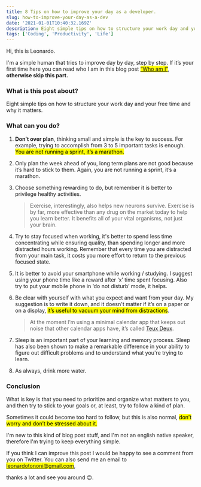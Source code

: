 ```yaml
---
title: 8 Tips on how to improve your day as a developer.
slug: how-to-improve-your-day-as-a-dev
date: '2021-01-01T10:40:32.169Z'
description: Eight simple tips on how to structure your work day and your free time.
tags: ['Coding', 'Productivity', 'Life']
---
```


Hi, this is Leonardo.

I'm a simple human that tries to improve day by day, step by step. If it’s your first time here you can read who I am in this blog post <mark>[“Who am I”](https://www.leonardotononi.com/blog/nice-to-meet-you)</mark>, <strong>otherwise skip this part.</strong>

### What is this post about?

Eight simple tips on how to structure your work day and your free time and why it matters.

### What can you do?

1. <strong>Don’t over plan</strong>, thinking small and simple is the key to success. For example, trying to accomplish from 3 to 5 important tasks is enough. <mark>You are not running a sprint, it’s a marathon.</mark>
2. Only plan the week ahead of you, long term plans are not good because it’s hard to stick to them. Again, you are not running a sprint, it’s a marathon.
3. Choose something rewarding to do, but remember it is better to privilege healthy activities.

   > Exercise, interestingly, also helps new neurons survive. Exercise is by far, more effective than any drug on the market today to help you learn better. It benefits all of your vital organisms, not just your brain.

4. Try to stay focused when working, it's better to spend less time concentrating while ensuring quality, than spending longer and more distracted hours working. Remember that every time you are distracted from your main task, it costs you more effort to return to the previous focused state.
5. It is better to avoid your smartphone while working / studying. I suggest using your phone time like a reward after ‘x’ time spent focusing. Also try to put your mobile phone in ‘do not disturb’ mode, it helps.
6. Be clear with yourself with what you expect and want from your day. My suggestion is to write it down, and it doesn't matter if it’s on a paper or on a display, <mark>it’s useful to vacuum your mind from distractions</mark>.

   > At the moment I’m using a minimal calendar app that keeps out noise that other calendar apps have, it’s called [Teux Deux](https://teuxdeux.com/).

7. Sleep is an important part of your learning and memory process. Sleep has also been shown to make a remarkable difference in your ability to figure out difficult problems and to understand what you're trying to learn.
8. As always, drink more water.

### Conclusion

What is key is that you need to prioritize and organize what matters to you, and then try to stick to your goals or, at least, try to follow a kind of plan.

Sometimes it could become too hard to follow, but this is also normal, <mark>don’t worry and don’t be stressed about it.</mark>

I'm new to this kind of blog post stuff, and I'm not an english native speaker, therefore I'm trying to keep everything simple.

If you think I can improve this post I would be happy to see a comment from you on Twitter. You can also send me an email to <mark>leonardotononi@gmail.com</mark>,

thanks a lot and see you around 🙃.
